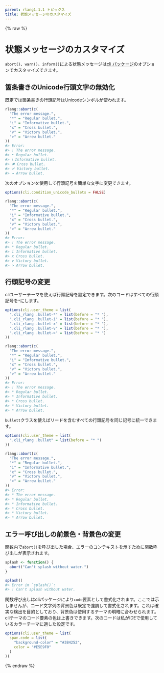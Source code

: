 ```yaml
---
parent: rlang1.1.1 トピックス
title: 状態メッセージのカスタマイズ
---
```


{% raw %}

# 状態メッセージのカスタマイズ

`abort()`、`warn()`、`inform()`による状態メッセージは[cli パッケージ](https://cli.r-lib.org)のオプションでカスタマイズできます。

## 箇条書きのUnicode行頭文字の無効化

既定では箇条書きの行頭記号はUnicodeシンボルが使われます。

```r
rlang::abort(c(
  "The error message.",
  "*" = "Regular bullet.",
  "i" = "Informative bullet.",
  "x" = "Cross bullet.",
  "v" = "Victory bullet.",
  ">" = "Arrow bullet."
))
#> Error:
#> ! The error message.
#> • Regular bullet.
#> ℹ Informative bullet.
#> ✖ Cross bullet.
#> ✔ Victory bullet.
#> → Arrow bullet.
```

次のオプションを使用して行頭記号を簡単な文字に変更できます。

```r
options(cli.condition_unicode_bullets = FALSE)

rlang::abort(c(
  "The error message.",
  "*" = "Regular bullet.",
  "i" = "Informative bullet.",
  "x" = "Cross bullet.",
  "v" = "Victory bullet.",
  ">" = "Arrow bullet."
))
#> Error:
#> ! The error message.
#> * Regular bullet.
#> i Informative bullet.
#> x Cross bullet.
#> v Victory bullet.
#> > Arrow bullet.
```

## 行頭記号の変更

cliユーザーテーマを使えば行頭記号を設定できます。次のコードはすべての行頭記号を`*`にします。

```r
options(cli.user_theme = list(
  ".cli_rlang .bullet-*" = list(before = "* "),
  ".cli_rlang .bullet-i" = list(before = "* "),
  ".cli_rlang .bullet-x" = list(before = "* "),
  ".cli_rlang .bullet-v" = list(before = "* "),
  ".cli_rlang .bullet->" = list(before = "* ")
))

rlang::abort(c(
  "The error message.",
  "*" = "Regular bullet.",
  "i" = "Informative bullet.",
  "x" = "Cross bullet.",
  "v" = "Victory bullet.",
  ">" = "Arrow bullet."
))
#> Error:
#> ! The error message.
#> * Regular bullet.
#> * Informative bullet.
#> * Cross bullet.
#> * Victory bullet.
#> * Arrow bullet.
```

`bullett`クラスを使えばリードを含むすべての行頭記号を同じ記号に統一できます。

```r
options(cli.user_theme = list(
  ".cli_rlang .bullet" = list(before = "* ")
))

rlang::abort(c(
  "The error message.",
  "*" = "Regular bullet.",
  "i" = "Informative bullet.",
  "x" = "Cross bullet.",
  "v" = "Victory bullet.",
  ">" = "Arrow bullet."
))
#> Error:
#> * The error message.
#> * Regular bullet.
#> * Informative bullet.
#> * Cross bullet.
#> * Victory bullet.
#> * Arrow bullet.
```

## エラー呼び出しの前景色・背景色の変更

関数内で`abort()`を呼び出した場合、エラーのコンテキストを示すために関数呼び出しが表示されます。

```r
splash <- function() {
  abort("Can't splash without water.")
}

splash()
#> Error in `splash()`:
#> ! Can't splash without water.
```

関数呼び出しはcliパッケージにより`code`要素として書式化されます。ここでは示しませんが、コード文字列の背景色は既定で強調して書式化されます。これは確実な検出を目的としており、背景色は使用するテーマの明暗に合わせられます。cliテーマのコード要素の色は上書きできます。次のコードは私がIDEで使用しているカラーテーマに適した設定です。

```r
options(cli.user_theme = list(
  span.code = list(
    "background-color" = "#3B4252",
    color = "#E5E9F0"
  )
))
```

{% endraw %}

